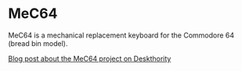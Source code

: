 # MeC64
MeC64 is a mechanical replacement keyboard for the Commodore 64 (bread bin model).

[Blog post about the MeC64 project on Deskthority](https://deskthority.net/workshop-f7/mec64-keyboard-t4522.html?hilit=mec64)

